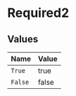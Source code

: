 # Required2


## Values

| Name    | Value   |
| ------- | ------- |
| `True`  | true    |
| `False` | false   |